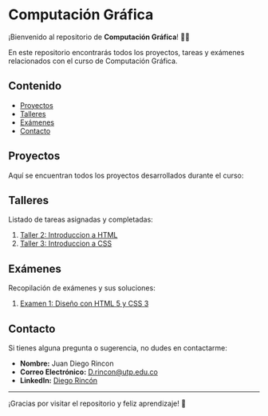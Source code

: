 # Computación Gráfica

¡Bienvenido al repositorio de **Computación Gráfica**! 🎨✨

En este repositorio encontrarás todos los proyectos, tareas y exámenes relacionados con el curso de Computación Gráfica.

## Contenido

- [Proyectos](#proyectos)
- [Talleres](#talleres)
- [Exámenes](#exámenes)
- [Contacto](#contacto)

## Proyectos

Aquí se encuentran todos los proyectos desarrollados durante el curso:

<!-- 1. [Proyecto 1: Título del Proyecto](proyectos/proyecto1)
2. [Proyecto 2: Título del Proyecto](proyectos/proyecto2)
3. [Proyecto 3: Título del Proyecto](proyectos/proyecto3) -->

## Talleres

Listado de tareas asignadas y completadas:

1. [Taller 2: Introduccion a HTML ](Talleres/Taller2)
2. [Taller 3: Introduccion a CSS ](Talleres/Taller3)

## Exámenes

Recopilación de exámenes y sus soluciones:

1. [Examen 1: Diseño con HTML 5 y CSS 3](Parcial1)
<!-- 1. [Examen 1: Diseño con HTML 5 y CSS 3](Parciales/Parcial1) -->

## Contacto

Si tienes alguna pregunta o sugerencia, no dudes en contactarme:

- **Nombre:** Juan Diego Rincon 
- **Correo Electrónico:** [D.rincon@utp.edu.co](mailto:D.rincon@utp.edu.co)
- **LinkedIn:** [Diego Rincón](www.linkedin.com/in/di3go00)

---

¡Gracias por visitar el repositorio y feliz aprendizaje! 🚀